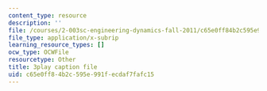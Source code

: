 ```yaml
---
content_type: resource
description: ''
file: /courses/2-003sc-engineering-dynamics-fall-2011/c65e0ff84b2c595e991fecdaf7fafc15_jROTMB142T0.vtt
file_type: application/x-subrip
learning_resource_types: []
ocw_type: OCWFile
resourcetype: Other
title: 3play caption file
uid: c65e0ff8-4b2c-595e-991f-ecdaf7fafc15
---
```

